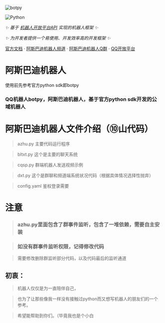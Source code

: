 ![botpy](http://asbd.love/img/svg.svg)

![Python](https://img.shields.io/badge/python-3.8+-blue)

_✨ 基于 [机器人开放平台API](https://bot.q.qq.com/wiki/develop/api/) 实现的机器人框架 ✨_

_✨ 为开发者提供一个易使用、开发效率高的开发框架 ✨_

[官方文档](https://bot.q.qq.com/wiki/develop/pythonsdk/)
·
[阿斯巴迪机器人频道](https://pd.qq.com/s/hgrekb2ag)
·
[阿斯巴迪机器人Q群](http://qm.qq.com/cgi-bin/qm/qr?_wv=1027&k=2k4eE4RQ_xYItnt6xKnEszE4f8gbJfyI&authKey=g9egzx5ymITrYIOQ8pPxjN4QEaa%2BZSHd2x7IkKU7aoE7IBshSfJ2rejFWLiEDL%2Bm&noverify=0&group_code=942798562)
·
[QQ开放平台](https://q.qq.com)

</div>

# 阿斯巴迪机器人

 使用前先参考官方python sdk即botpy

### QQ机器人botpy，阿斯巴迪机器人，基于官方python sdk开发的公域机器人

# 阿斯巴迪机器人文件介绍（⑩山代码）

>azhu.py 主要代码运行程序

>bltxt.py 这个是主要的聊天系统

>cqsp.py 群端机器人发送视频示例

>dxt.py 这个是群聊和频道端系统状况代码（根据具体情况选择性抛弃）

>config.yaml 鉴权登录需要

# 注意
>### azhu.py里面包含了群事件监听，包含了一堆依赖，需要自主安装

>### 如没有群事件监听权限，记得修改代码

>需要修改删除群监听部分代码，以及代码最后的监听通道

## 初衷：
>机器人仅仅是为一直陪伴自己，

>也为了让那些像我一样没有接触过python而又想写机器人的朋友们的一个参考。

>希望能帮助到你们。（毕竟我也是个小白 
